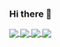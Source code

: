 ### Hi there 👋

<!--
**CoIter/CoIter** is a ✨ _special_ ✨ repository because its `README.md` (this file) appears on your GitHub profile.

Here are some ideas to get you started:

- 🔭 I’m currently working on ...
- 🌱 I’m currently learning ...
- 👯 I’m looking to collaborate on ...
- 🤔 I’m looking for help with ...
- 💬 Ask me about ...
- 📫 How to reach me: ...
- 😄 Pronouns: ...
- ⚡ Fun fact: ...
-->

<a href="https://github.com/CoIter">
  <img align="center" src="https://github-readme-stats.vercel.app/api?username=CoIter&show_icons=true&count_private=true&theme=radical" />
</a>
<a href="https://github.com/CoIter">
  <img align="center" src="https://github-readme-stats.vercel.app/api?username=CoIter&show_icons=true&include_all_commits=true&theme=radical" />
</a>
<a href="https://github.com/CoIter">
  <img align="center" src="https://github-readme-stats.vercel.app/api/top-langs/?username=CoIter" />
</a>


<!--![Anurag's GitHub stats](https://github-readme-stats.vercel.app/api?username=CoIter&count_private=true&show_icons=true&theme=radical)-->

<!--[![Top Langs](https://github-readme-stats.vercel.app/api/top-langs/?username=CoIter)](https://github.com/CoIter/github-readme-stats)-->

<a href="https://github.com/CoIter/notes">
  <img align="center" src="https://github-readme-stats.vercel.app/api/pin/?username=CoIter&repo=notes" />
</a>
